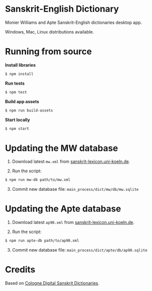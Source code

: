 # Sanskrit-English Dictionary

Monier Williams and Apte Sanskrit-English dictionaries desktop app.

Windows, Mac, Linux distributions available.

# Running from source

**Install libraries**

```bash
$ npm install
```

**Run tests**

```bash
$ npm test
```

**Build app assets**

```bash
$ npm run build-assets
```

**Start locally**

```bash
$ npm start
```

# Updating the MW database

1. Download latest `mw.xml` from [sanskrit-lexicon.uni-koeln.de](http://www.sanskrit-lexicon.uni-koeln.de/scans/MWScan/2014/downloads/mwxml.zip).

2. Run the script:
```bash
$ npm run mw-db path/to/mw.xml
```
3. Commit new database file: `main_process/dict/mw/db/mw.sqlite`

# Updating the Apte database

1. Download latest `ap90.xml` from [sanskrit-lexicon.uni-koeln.de](http://www.sanskrit-lexicon.uni-koeln.de/scans/AP90Scan/2014/web/webtc/download.html).

2. Run the script:
```bash
$ npm run apte-db path/to/ap90.xml
```
3. Commit new database file: `main_process/dict/apte/db/ap90.sqlite`

# Credits

Based on [Cologne Digital Sanskrit Dictionaries](http://www.sanskrit-lexicon.uni-koeln.de).
